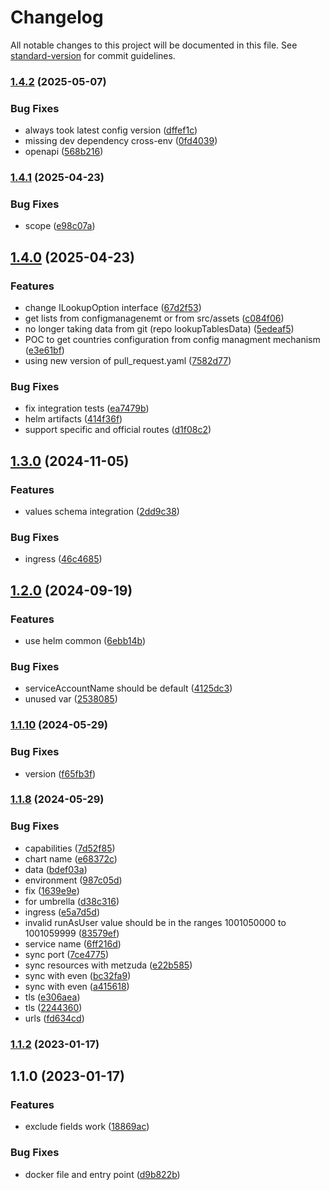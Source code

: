 # Changelog

All notable changes to this project will be documented in this file. See [standard-version](https://github.com/conventional-changelog/standard-version) for commit guidelines.

### [1.4.2](https://github.com/MapColonies/lookup-tables/compare/v1.4.1...v1.4.2) (2025-05-07)


### Bug Fixes

* always took latest config version ([dffef1c](https://github.com/MapColonies/lookup-tables/commit/dffef1c3644a81a711de38faadaa26f97c1f2f7c))
* missing dev dependency cross-env ([0fd4039](https://github.com/MapColonies/lookup-tables/commit/0fd4039d73718e41602e00ca987b69eb8e80447a))
* openapi ([568b216](https://github.com/MapColonies/lookup-tables/commit/568b2163d5d499c377b1cef14a9c4f0128c2a921))

### [1.4.1](https://github.com/MapColonies/lookup-tables/compare/v1.4.0...v1.4.1) (2025-04-23)


### Bug Fixes

* scope ([e98c07a](https://github.com/MapColonies/lookup-tables/commit/e98c07a1126ddaf153f80d4daf2ccb27c6c426f2))

## [1.4.0](https://github.com/MapColonies/lookup-tables/compare/v1.3.0...v1.4.0) (2025-04-23)


### Features

* change ILookupOption interface ([67d2f53](https://github.com/MapColonies/lookup-tables/commit/67d2f535a642f2908c20df162dd77140afd1521d))
* get lists from configmanagenemt or from src/assets ([c084f06](https://github.com/MapColonies/lookup-tables/commit/c084f06df65e8cacaeb7b9d837027e243517847f))
* no longer taking data from git (repo lookupTablesData) ([5edeaf5](https://github.com/MapColonies/lookup-tables/commit/5edeaf5e242cb230dbc67c41f5e3dacd5804d441))
* POC to get countries configuration from config managment mechanism ([e3e61bf](https://github.com/MapColonies/lookup-tables/commit/e3e61bf029d6b75a6758a3c04e46fd657a6ffbaf))
* using new version of pull_request.yaml ([7582d77](https://github.com/MapColonies/lookup-tables/commit/7582d7767cb6efc6f9765c3941ff81e1f3c6d487))


### Bug Fixes

* fix integration tests ([ea7479b](https://github.com/MapColonies/lookup-tables/commit/ea7479b11f6689ac7c2d0c1231f07029515d997e))
* helm artifacts ([414f36f](https://github.com/MapColonies/lookup-tables/commit/414f36f725577e2199b0ae75bdcba43bc7524460))
* support specific and official routes ([d1f08c2](https://github.com/MapColonies/lookup-tables/commit/d1f08c24082bba841c969c588d18fd097fce84e9))

## [1.3.0](https://github.com/MapColonies/lookup-tables/compare/v1.2.0...v1.3.0) (2024-11-05)


### Features

* values schema integration ([2dd9c38](https://github.com/MapColonies/lookup-tables/commit/2dd9c38d1180cdbe36fb6e663abae11646b18c29))


### Bug Fixes

* ingress ([46c4685](https://github.com/MapColonies/lookup-tables/commit/46c46855a52b69e292d78bc7e74f8a559d72600e))

## [1.2.0](https://github.com/MapColonies/lookup-tables/compare/v1.1.10...v1.2.0) (2024-09-19)


### Features

* use helm common ([6ebb14b](https://github.com/MapColonies/lookup-tables/commit/6ebb14b78356c7ac686c1989c6d0660a5cb6bcb4))


### Bug Fixes

* serviceAccountName should be default ([4125dc3](https://github.com/MapColonies/lookup-tables/commit/4125dc3ee267707d94985837723e73437d0084d7))
* unused var ([2538085](https://github.com/MapColonies/lookup-tables/commit/2538085355b72fc76cc69ba349cb2b5888154032))

### [1.1.10](https://github.com/MapColonies/lookup-tables/compare/v1.1.8...v1.1.10) (2024-05-29)


### Bug Fixes

* version ([f65fb3f](https://github.com/MapColonies/lookup-tables/commit/f65fb3f432b37929d2935ff64557c4407e2f30c1))

### [1.1.8](https://github.com/MapColonies/lookup-tables/compare/v1.1.2...v1.1.8) (2024-05-29)


### Bug Fixes

* capabilities ([7d52f85](https://github.com/MapColonies/lookup-tables/commit/7d52f855ec1797066b1f3e82be2685eb76273751))
* chart name ([e68372c](https://github.com/MapColonies/lookup-tables/commit/e68372cc90227ea2d88149bcdff11c7b73801660))
* data ([bdef03a](https://github.com/MapColonies/lookup-tables/commit/bdef03ae900f6ed07863d5ed126971f1a9a7cd0a))
* environment ([987c05d](https://github.com/MapColonies/lookup-tables/commit/987c05ddcf34beaed499ca58cf5412eee5d3f62e))
* fix ([1639e9e](https://github.com/MapColonies/lookup-tables/commit/1639e9efb407504522d6e4f2a4f9f846d007864b))
* for umbrella ([d38c316](https://github.com/MapColonies/lookup-tables/commit/d38c316a5a1280f004c2c9b9f57614bd6deb4397))
* ingress ([e5a7d5d](https://github.com/MapColonies/lookup-tables/commit/e5a7d5d529c7f0579f0deaec5a8228c53a3da89a))
* invalid runAsUser value should be in the ranges 1001050000 to 1001059999 ([83579ef](https://github.com/MapColonies/lookup-tables/commit/83579eff8f7e008db0063cdb976fedf66608b070))
* service name ([6ff216d](https://github.com/MapColonies/lookup-tables/commit/6ff216d48ca1a49b7531265367319ab80866598e))
* sync port ([7ce4775](https://github.com/MapColonies/lookup-tables/commit/7ce477553ad922982fc84711c796c18567293bab))
* sync resources with metzuda ([e22b585](https://github.com/MapColonies/lookup-tables/commit/e22b585f71cf1b32f725bdda76d4357b18ddf20d))
* sync with even ([bc32fa9](https://github.com/MapColonies/lookup-tables/commit/bc32fa9e8febf80be0c5f5bab9385cb3661f6ec8))
* sync with even ([a415618](https://github.com/MapColonies/lookup-tables/commit/a4156181e7312f9cbc564c45c1ab1a972df8669e))
* tls ([e306aea](https://github.com/MapColonies/lookup-tables/commit/e306aeaa2007ee11779fe97f295bfbc2af5b6af0))
* tls ([2244360](https://github.com/MapColonies/lookup-tables/commit/224436052f67ce1fca9918ae87391d2f504d912c))
* urls ([fd634cd](https://github.com/MapColonies/lookup-tables/commit/fd634cd9ed6aba898dc535e55063870740d61d76))

### [1.1.2](https://github.com/ronnahom96/discrete-values/compare/v1.1.0...v1.1.2) (2023-01-17)

## 1.1.0 (2023-01-17)


### Features

* exclude fields work ([18869ac](https://github.com/ronnahom96/discrete-values/commit/18869acb5d1ba757652e61722f6a44a97415d730))


### Bug Fixes

* docker file and entry point ([d9b822b](https://github.com/ronnahom96/discrete-values/commit/d9b822bc189d92be681ea74304c7a82e507103f4))

